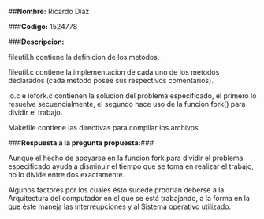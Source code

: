 ##**Nombre:** Ricardo Diaz  

###**Codigo:** 1524778  

###**Descripcion:**  
    
 fileutil.h contiene la definicion de los metodos.  
 
 fileutil.c contiene la implementacion de cada uno de los metodos declarados (cada metodo posee sus respectivos comentarios).  
 
 io.c e iofork.c contienen la solucion del problema especificado, el primero lo resuelve secuencialmente, el segundo hace uso de la funcion fork() para dividir el trabajo.  
 
 Makefile contiene las directivas para compilar los archivos.  
 
###**Respuesta a la pregunta propuesta:**###  
  
Aunque el hecho de apoyarse en la funcion fork para dividir el problema especificado ayuda a disminuir el tiempo que se toma en realizar el trabajo, no lo divide entre dos exactamente.  
  
Algunos factores por los cuales ésto sucede prodrian deberse a la Arquitectura del computador en el que se está trabajando, a la forma en la que éste maneja las interreupciones y al Sistema operativo utilizado.
